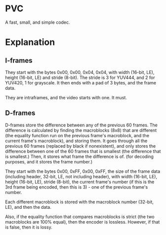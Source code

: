 # PVC

A fast, small, and simple codec.

# Explanation

## I-frames

They start with the bytes 0x00, 0x00, 0x04, 0x04, with width (16-bit, LE), height (16-bit, LE) and stride (8-bit). The stride is 3 for YUV444, and 2 for YUV420, 1 for grayscale. It then ends with a pad of 3 bytes, and the frame data.

They are intraframes, and the video starts with one. It must.

## D-frames

D-frames store the difference between any of the previous 60 frames. The difference is calculated by finding the macroblocks (8x8) that are different (the equality function run on the previous frame's macroblock, and the current frame's macroblock), and storing them. It goes through all the previous 60 frames (replaced by black if nonexistent), and only stores the difference between one of the 60 frames that is smallest (the difference that is smallest.)
Then, it stores what frame the difference is of. (for decoding purposes, and it stores the frame number.)

They start with the bytes 0x00, 0xFF, 0x00, 0xFF, the size of the frame data (including header, 32-bit, LE, not including header), with width (16-bit, LE), height (16-bit, LE), stride (8-bit), the current frame's number (if this is the 3rd frame being encoded, then this is 3) - one of the previous frame's number.

Each different macroblock is stored with the macroblock number (32-bit, LE), and then the data.

Also, if the equality function that compares macroblocks is strict (the two macroblocks are 100% equal), then the encoder is lossless. However, if that is false, then it is lossy.

